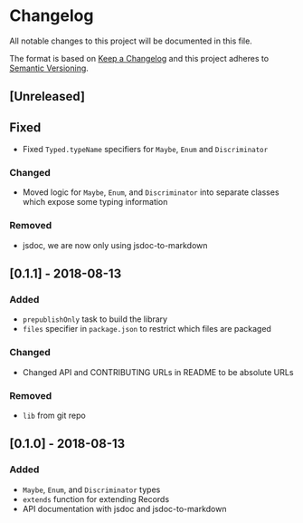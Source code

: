 # Changelog
All notable changes to this project will be documented in this file.

The format is based on [Keep a Changelog](http://keepachangelog.com/en/1.0.0/)
and this project adheres to [Semantic Versioning](http://semver.org/spec/v2.0.0.html).

## [Unreleased]

## Fixed

- Fixed `Typed.typeName` specifiers for `Maybe`, `Enum` and `Discriminator`

### Changed

- Moved logic for `Maybe`, `Enum`, and `Discriminator` into separate classes which expose some typing information

### Removed

- jsdoc, we are now only using jsdoc-to-markdown

## [0.1.1] - 2018-08-13

### Added

- `prepublishOnly` task to build the library
- `files` specifier in `package.json` to restrict which files are packaged

### Changed

- Changed API and CONTRIBUTING URLs in README to be absolute URLs

### Removed

- `lib` from git repo

## [0.1.0] - 2018-08-13

### Added

- `Maybe`, `Enum`, and `Discriminator` types
- `extends` function for extending Records
- API documentation with jsdoc and jsdoc-to-markdown